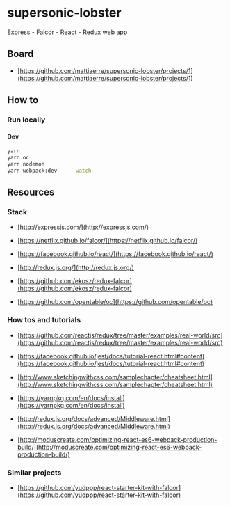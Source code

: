 # supersonic-lobster

Express - Falcor - React - Redux web app

## Board

- [https://github.com/mattiaerre/supersonic-lobster/projects/1](https://github.com/mattiaerre/supersonic-lobster/projects/1)

## How to

### Run locally

#### Dev

```bash
yarn
yarn oc
yarn nodemon
yarn webpack:dev -- --watch
```

## Resources

### Stack

- [http://expressjs.com/](http://expressjs.com/)

- [https://netflix.github.io/falcor/](https://netflix.github.io/falcor/)

- [https://facebook.github.io/react/](https://facebook.github.io/react/)

- [http://redux.js.org/](http://redux.js.org/)

- [https://github.com/ekosz/redux-falcor](https://github.com/ekosz/redux-falcor)

- [https://github.com/opentable/oc](https://github.com/opentable/oc)

### How tos and tutorials

- [https://github.com/reactjs/redux/tree/master/examples/real-world/src](https://github.com/reactjs/redux/tree/master/examples/real-world/src)

- [https://facebook.github.io/jest/docs/tutorial-react.html#content](https://facebook.github.io/jest/docs/tutorial-react.html#content)

- [http://www.sketchingwithcss.com/samplechapter/cheatsheet.html](http://www.sketchingwithcss.com/samplechapter/cheatsheet.html)

- [https://yarnpkg.com/en/docs/install](https://yarnpkg.com/en/docs/install)

- [http://redux.js.org/docs/advanced/Middleware.html](http://redux.js.org/docs/advanced/Middleware.html)

- [http://moduscreate.com/optimizing-react-es6-webpack-production-build/](http://moduscreate.com/optimizing-react-es6-webpack-production-build/)

### Similar projects

- [https://github.com/yudppp/react-starter-kit-with-falcor](https://github.com/yudppp/react-starter-kit-with-falcor)
